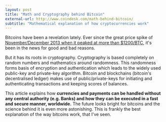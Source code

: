 ```yaml
---
layout: post
title: "Math and Cryptography behind Bitcoin"
external-url: http://www.coindesk.com/math-behind-bitcoin/
subtitle: "Mathematical explanation of how cryptocurrencies work"
---
```


Bitcoins have been a revelation lately. Ever since the great price spike of [November/December 2013 when it peaked at more than $1200/BTC](http://blogs.marketwatch.com/thetell/2013/11/29/bitcoin-hits-record-1242-as-it-nears-value-of-ounce-of-gold/), it's been in the news for good and bad reasons.

But it has its roots in cryptography. Cryptography is based completely on random numbers and mathematics around randomness. This randomness forms basis of encryption and authentication which leads to the widely used public-key and private-key algorithm. Bitcoin and blockchains (bitcoin's decentralised ledger) makes use of public/private-keys for initiating and authenticating transactions and keeping scores of balances.

This article explains how **currencies and payments can be handled without any central authority (e.g. Banks) and how they can be executed in a fast and secure manner, worldwide.** The future looks bright for bitcoins and the science behind it is even more astonishing. This is frankly the best explanation of the way bitcoins work, that I've seen.
